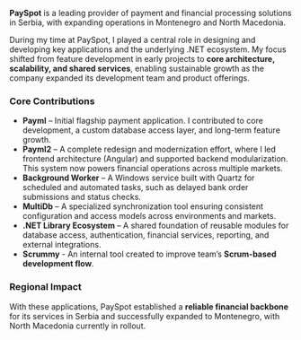 **PaySpot** is a leading provider of payment and financial processing solutions in Serbia, with expanding operations in Montenegro and North Macedonia.  

During my time at PaySpot, I played a central role in designing and developing key applications and the underlying .NET ecosystem. My focus shifted from feature development in early projects to **core architecture, scalability, and shared services**, enabling sustainable growth as the company expanded its development team and product offerings.  

### Core Contributions

- **PaymI** – Initial flagship payment application. I contributed to core development, a custom database access layer, and long-term feature growth.  
- **PaymI2** – A complete redesign and modernization effort, where I led frontend architecture (Angular) and supported backend modularization. This system now powers financial operations across multiple markets.  
- **Background Worker** – A Windows service built with Quartz for scheduled and automated tasks, such as delayed bank order submissions and status checks.  
- **MultiDb** – A specialized synchronization tool ensuring consistent configuration and access models across environments and markets.  
- **.NET Library Ecosystem** – A shared foundation of reusable modules for database access, authentication, financial services, reporting, and external integrations.  
- **Scrummy** - An internal tool created to improve team’s **Scrum-based development flow**.

### Regional Impact
With these applications, PaySpot established a **reliable financial backbone** for its services in Serbia and successfully expanded to Montenegro, with North Macedonia currently in rollout.
